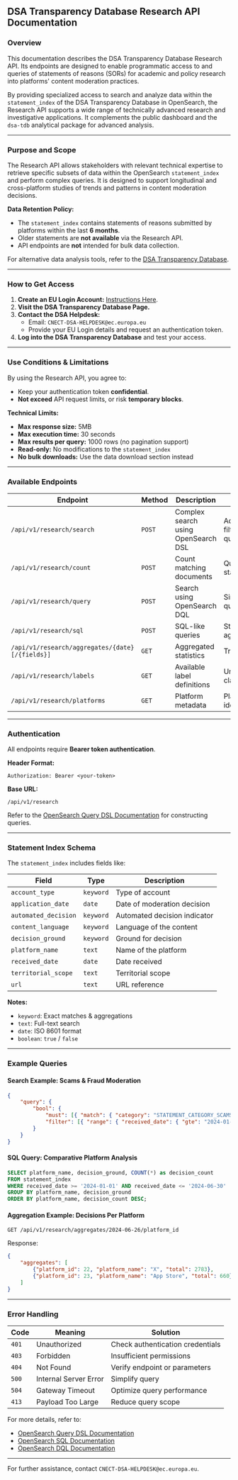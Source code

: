 ## DSA Transparency Database Research API Documentation

### Overview

This documentation describes the DSA Transparency Database Research API. Its endpoints are designed to enable programmatic access to and queries of statements of reasons (SORs) for academic and policy research into platforms' content moderation practices.

By providing specialized access to search and analyze data within the `statement_index` of the DSA Transparency Database in OpenSearch, the Research API supports a wide range of technically advanced research and investigative applications. It complements the public dashboard and the `dsa-tdb` analytical package for advanced analysis.

---

### Purpose and Scope

The Research API allows stakeholders with relevant technical expertise to retrieve specific subsets of data within the OpenSearch `statement_index` and perform complex queries. It is designed to support longitudinal and cross-platform studies of trends and patterns in content moderation decisions.

**Data Retention Policy:**
- The `statement_index` contains statements of reasons submitted by platforms within the last **6 months**.
- Older statements are **not available** via the Research API.
- API endpoints are **not** intended for bulk data collection.

For alternative data analysis tools, refer to the [DSA Transparency Database](#).

---

### How to Get Access

1. **Create an EU Login Account:** [Instructions Here](#).
2. **Visit the DSA Transparency Database Page.**
3. **Contact the DSA Helpdesk:**
    - Email: `CNECT-DSA-HELPDESK@ec.europa.eu`
    - Provide your EU Login details and request an authentication token.
4. **Log into the DSA Transparency Database** and test your access.

---

### Use Conditions & Limitations

By using the Research API, you agree to:
- Keep your authentication token **confidential**.
- **Not exceed** API request limits, or risk **temporary blocks**.

**Technical Limits:**
- **Max response size:** 5MB
- **Max execution time:** 30 seconds
- **Max results per query:** 1000 rows (no pagination support)
- **Read-only:** No modifications to the `statement_index`
- **No bulk downloads:** Use the data download section instead

---

### Available Endpoints

| Endpoint | Method | Description | Use Case |
|----------|--------|-------------|----------|
| `/api/v1/research/search` | `POST` | Complex search using OpenSearch DSL | Advanced filtering & queries |
| `/api/v1/research/count` | `POST` | Count matching documents | Quick statistics |
| `/api/v1/research/query` | `POST` | Search using OpenSearch DQL | Simple queries |
| `/api/v1/research/sql` | `POST` | SQL-like queries | Statistical aggregations |
| `/api/v1/research/aggregates/{date}[/{fields}]` | `GET` | Aggregated statistics | Trend analysis |
| `/api/v1/research/labels` | `GET` | Available label definitions | Understanding classification |
| `/api/v1/research/platforms` | `GET` | Platform metadata | Platform identification |

---

### Authentication

All endpoints require **Bearer token authentication**.

**Header Format:**
```plaintext
Authorization: Bearer <your-token>
```

**Base URL:**
```plaintext
/api/v1/research
```

Refer to the [OpenSearch Query DSL Documentation](#) for constructing queries.

---

### Statement Index Schema

The `statement_index` includes fields like:

| Field | Type | Description |
|-------|------|-------------|
| `account_type` | `keyword` | Type of account |
| `application_date` | `date` | Date of moderation decision |
| `automated_decision` | `keyword` | Automated decision indicator |
| `content_language` | `keyword` | Language of the content |
| `decision_ground` | `keyword` | Ground for decision |
| `platform_name` | `text` | Name of the platform |
| `received_date` | `date` | Date received |
| `territorial_scope` | `text` | Territorial scope |
| `url` | `text` | URL reference |

**Notes:**
- `keyword`: Exact matches & aggregations
- `text`: Full-text search
- `date`: ISO 8601 format
- `boolean`: `true` / `false`

---

### Example Queries

#### Search Example: Scams & Fraud Moderation
```json
{
    "query": {
        "bool": {
            "must": [{ "match": { "category": "STATEMENT_CATEGORY_SCAMS_AND_FRAUD" }}],
            "filter": [{ "range": { "received_date": { "gte": "2024-01-01", "lte": "2024-06-30" }}}]
        }
    }
}
```

#### SQL Query: Comparative Platform Analysis
```sql
SELECT platform_name, decision_ground, COUNT(*) as decision_count
FROM statement_index
WHERE received_date >= '2024-01-01' AND received_date <= '2024-06-30'
GROUP BY platform_name, decision_ground
ORDER BY platform_name, decision_count DESC;
```

#### Aggregation Example: Decisions Per Platform
```plaintext
GET /api/v1/research/aggregates/2024-06-26/platform_id
```

Response:
```json
{
    "aggregates": [
        {"platform_id": 22, "platform_name": "X", "total": 2783},
        {"platform_id": 23, "platform_name": "App Store", "total": 660}
    ]
}
```

---

### Error Handling

| Code | Meaning | Solution |
|------|---------|----------|
| `401` | Unauthorized | Check authentication credentials |
| `403` | Forbidden | Insufficient permissions |
| `404` | Not Found | Verify endpoint or parameters |
| `500` | Internal Server Error | Simplify query |
| `504` | Gateway Timeout | Optimize query performance |
| `413` | Payload Too Large | Reduce query scope |

For more details, refer to:
- [OpenSearch Query DSL Documentation](#)
- [OpenSearch SQL Documentation](#)
- [OpenSearch DQL Documentation](#)

---

For further assistance, contact `CNECT-DSA-HELPDESK@ec.europa.eu`.

